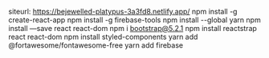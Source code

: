 siteurl:
https://bejewelled-platypus-3a3fd8.netlify.app/
npm install -g create-react-app
npm install -g firebase-tools 
npm install --global yarn
npm install —save react react-dom
npm i bootstrap@5.2.1
npm install reactstrap react react-dom
npm install styled-components
yarn add @fortawesome/fontawesome-free
yarn add firebase